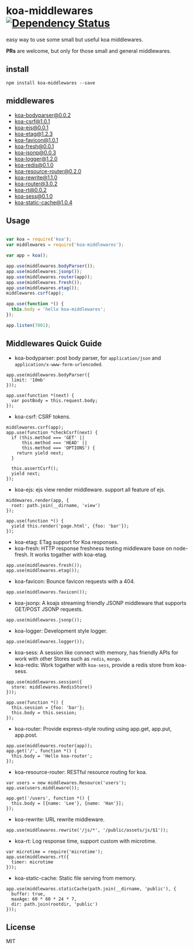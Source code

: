 koa-middlewares [![Dependency Status](https://gemnasium.com/dead-horse/koa-middlewares.png)](https://gemnasium.com/dead-horse/koa-middlewares)
===============

easy way to use some small but useful koa middlewares.

**PRs** are welcome, but only for those small and general middlewares.

## install

```
npm install koa-middlewares --save
```

## middlewares

* [koa-bodyparser@0.0.2](https://github.com/dead-horse/koa-body-parser)
* [koa-csrf@1.0.1](https://github.com/koajs/csrf)
* [koa-ejs@0.0.1](https://github.com/dead-horse/koa-ejs)
* [koa-etag@1.2.3](https://github.com/koajs/etag)
* [koa-favicon@1.0.1](https://github.com/koajs/favicon)
* [koa-fresh@0.0.1](https://github.com/fengmk2/koa-fresh)
* [koa-jsonp@0.0.3](https://github.com/kilianc/koa-jsonp)
* [koa-logger@1.2.0](https://github.com/koajs/logger)
* [koa-redis@0.1.0](https://github.com/dead-horse/koa-redis)
* [koa-resource-router@0.2.0](https://github.com/alexmingoia/koa-resource-router)
* [koa-rewrite@1.1.0](https://github.com/koajs/rewrite)
* [koa-router@3.0.2](https://github.com/alexmingoia/koa-router)
* [koa-rt@0.0.2](https://github.com/dead-horse/koa-rt)
* [koa-sess@0.1.0](https://github.com/dead-horse/koa-session)
* [koa-static-cache@1.0.4](https://github.com/koajs/static-cache)


## Usage

```js

var koa = require('koa');
var middlewares = require('koa-middlewares');

var app = koa();

app.use(middlewares.bodyParser());
app.use(middlewares.jsonp());
app.use(middlewares.router(app));
app.use(middlewares.fresh());
app.use(middlewares.etag());
middlewares.csrf(app);

app.use(function *() {
  this.body = 'hello koa-middlewares';
});

app.listen(7001);
```

## Middlewares Quick Guide

* koa-bodyparser: post body parser,
for `application/json` and `application/x-www-form-urlencoded`.

```
app.use(middlewares.bodyParser({
  limit: '10mb'
}));

app.use(function *(next) {
  var postBody = this.request.body;
});
```

* koa-csrf: CSRF tokens.

```
middlewares.csrf(app);
app.use(function *checkCsrf(next) {
  if (this.method === 'GET' ||
      this.method === 'HEAD' ||
      this.method === 'OPTIONS') {
    return yield next;
  }

  this.assertCsrf();
  yield next;
});
```

* koa-ejs: ejs view render middleware. support all feature of ejs.

```
middewares.render(app, {
  root: path.join(__dirname, 'view')
});

app.use(function *() {
  yield this.render('page.html', {foo: 'bar'});
});
```

* koa-etag: ETag support for Koa responses.
* koa-fresh: HTTP response freshness testing middleware base on node-fresh.
It works togather with koa-etag.

```
app.use(middlewares.fresh());
app.use(middlewares.etag());
```

* koa-favicon: Bounce favicon requests with a 404.

```
app.use(middlewares.favicon());
```

* koa-jsonp: A koajs streaming friendly JSONP middleware that supports GET/POST JSONP requests.

```
app.use(middlewares.jsonp());
```

* koa-logger: Development style logger.

```
app.use(middlewares.logger());
```

* koa-sess: A session like connect with memory,
has friendly APIs for work with other Stores such as `redis`, `mongo`.
* koa-redis: Work togather with `koa-sess`, provide a redis store from koa-sess.

```
app.use(middlewares.session({
  store: middlewares.RedisStore()
}));

app.use(function *() {
  this.session = {foo: 'bar'};
  this.body = this.session;
});
```

* koa-router: Provide express-style routing using app.get, app.put, app.post.

```
app.use(middlewares.router(app));
app.get('/', function *() {
  this.body = 'Hello koa-router';
});
```

* koa-resource-router: RESTful resource routing for koa.

```
var users = new middlewares.Resource('users');
app.use(users.middleware());

app.get('/users', function *() {
  this.body = [{name: 'Lee'}, {name: 'Han'}];
});
```

* koa-rewrite: URL rewrite middleware.

```
app.use(middlewares.rewrite('/js/*', '/public/assets/js/$1'));
```

* koa-rt: Log response time, support custom with microtime.

```
var microtime = require('microtime');
app.use(middlewares.rt({
  timer: microtime
}));
```

* koa-static-cache: Static file serving from memory.

```
app.use(middlewares.staticCache(path.join(__dirname, 'public'), {
  buffer: true,
  maxAge: 60 * 60 * 24 * 7,
  dir: path.join(rootdir, 'public')
}));
```

## License
MIT
